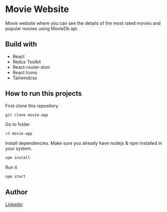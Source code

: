 # Movie Website

Movie website where you can see the details of the most rated movies and popular movies using MovieDb api.

## Build with
- React
- Redux Toolkit
- React-router-dom
- React Icons
- Tailwindcss


## How to run this projects
 First clone this repository.
```bash
git clone movie-app

```
Go to folder

```bash
cd movie-app
```

Install dependencies. Make sure you already have nodejs & npm installed in your system.
```bash
npm install
```

Run it

```bash
npm start
```

## Author
[Linkedin](https://www.linkedin.com/in/yasinozgurcakmak/)
